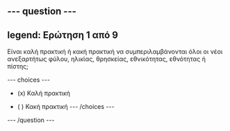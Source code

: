 --- question ---
---
legend: Ερώτηση 1 από 9
---

Είναι καλή πρακτική ή κακή πρακτική να συμπεριλαμβάνονται όλοι οι νέοι ανεξαρτήτως φύλου, ηλικίας, θρησκείας, εθνικότητας, εθνότητας ή πίστης;

--- choices ---
- (x) Καλή πρακτική

- ( ) Κακή πρακτική
--- /choices ---

--- /question ---
